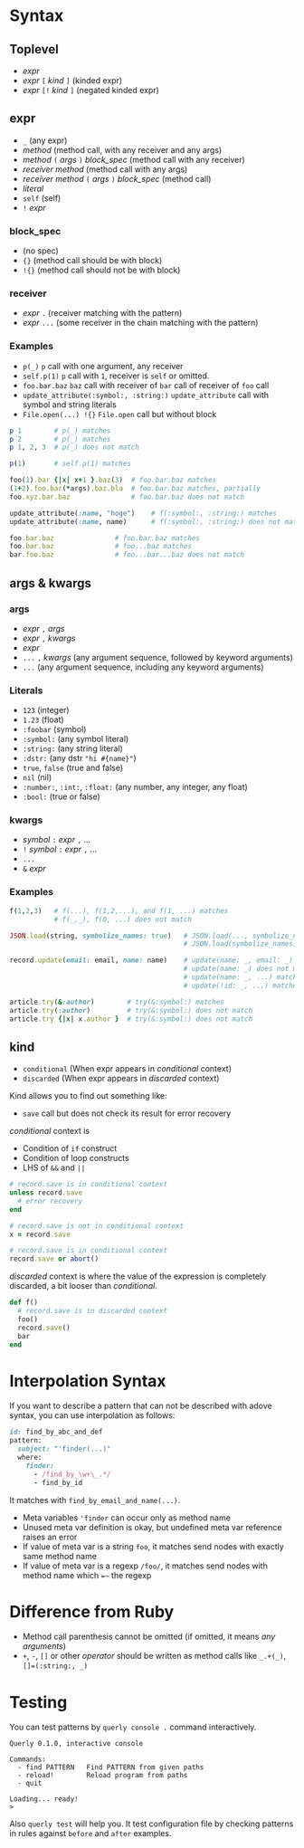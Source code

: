 # Syntax

## Toplevel

* *expr*
* *expr* `[` *kind* `]` (kinded expr)
* *expr* `[!` *kind* `]` (negated kinded expr)

## expr

* `_` (any expr)
* *method* (method call, with any receiver and any args)
* *method* `(` *args* `)` *block_spec* (method call with any receiver)
* *receiver* *method* (method call with any args)
* *receiver* *method* `(` *args* `)` *block_spec* (method call)
* *literal*
* `self` (self)
* `!` *expr*

### block_spec

* (no spec)
* `{}` (method call should be with block)
* `!{}` (method call should not be with block)

### receiver

* *expr* `.` (receiver matching with the pattern)
* *expr* `...` (some receiver in the chain matching with the pattern)

### Examples

* `p(_)` `p` call with one argument, any receiver
* `self.p(1)` `p` call with `1`, receiver is `self` or omitted.
* `foo.bar.baz` `baz` call with receiver of `bar` call of receiver of `foo` call
* `update_attribute(:symbol:, :string:)` `update_attribute` call with symbol and string literals
* `File.open(...) !{}` `File.open` call but without block

```rb
p 1        # p(_) matches
p 2        # p(_) matches
p 1, 2, 3  # p(_) does not match

p(1)       # self.p(1) matches

foo(1).bar {|x| x+1 }.baz(3)  # foo.bar.baz matches
(1+2).foo.bar(*args).baz.bla  # foo.bar.baz matches, partially
foo.xyz.bar.baz               # foo.bar.baz does not match

update_attribute(:name, "hoge")    # f(:symbol:, :string:) matches
update_attribute(:name, name)      # f(:symbol:, :string:) does not match

foo.bar.baz               # foo.bar.baz matches
foo.bar.baz               # foo...baz matches
bar.foo.baz               # foo...bar...baz does not match
```

## args & kwargs

### args

* *expr* `,` *args*
* *expr* `,` *kwargs*
* *expr*
* `...` `,` *kwargs* (any argument sequence, followed by keyword arguments)
* `...` (any argument sequence, including any keyword arguments)

### Literals

* `123` (integer)
* `1.23` (float)
* `:foobar` (symbol)
* `:symbol:` (any symbol literal)
* `:string:` (any string literal)
* `:dstr:` (any dstr `"hi #{name}"`)
* `true`, `false` (true and false)
* `nil` (nil)
* `:number:`, `:int:`, `:float:` (any number, any integer, any float)
* `:bool:` (true or false)

### kwargs

* *symbol* `:` *expr* `,` ...
* `!` *symbol* `:` *expr* `,` ...
* `...`
* `&` *expr*

### Examples

```rb
f(1,2,3)   # f(...), f(1,2,...), and f(1, ...) matches
           # f(_,_), f(0, ...) does not match

JSON.load(string, symbolize_names: true)   # JSON.load(..., symbolize_names: true) matches
                                           # JSON.load(symbolize_names: true) does not match

record.update(email: email, name: name)    # update(name: _, email: _) matches
                                           # update(name: _) does not match
                                           # update(name: _, ...) matches
                                           # update(!id: _, ...) matches

article.try(&:author)        # try(&:symbol:) matches
article.try(:author)         # try(&:symbol:) does not match
article.try {|x| x.author }  # try(&:symbol:) does not match
```

## kind

* `conditional` (When expr appears in *conditional* context)
* `discarded` (When expr appears in *discarded* context)

Kind allows you to find out something like:

* `save` call but does not check its result for error recovery

*conditional* context is

* Condition of `if` construct
* Condition of loop constructs
* LHS of `&&` and `||`

```rb
# record.save is in conditional context
unless record.save
  # error recovery
end

# record.save is not in conditional context
x = record.save

# record.save is in conditional context
record.save or abort()
```

*discarded* context is where the value of the expression is completely discarded, a bit looser than *conditional*.

```rb
def f()
  # record.save is in discarded context
  foo()
  record.save()
  bar
end
```

# Interpolation Syntax

If you want to describe a pattern that can not be described with adove syntax, you can use interpolation as follows:

```rb
id: find_by_abc_and_def
pattern:
  subject: "'finder(...)"
  where:
    finder: 
      - /find_by_\w+\_.*/
      - find_by_id
```

It matches with `find_by_email_and_name(...)`.

- Meta variables `'finder` can occur only as method name
- Unused meta var definition is okay, but undefined meta var reference raises an error
- If value of meta var is a string `foo`, it matches send nodes with exactly same method name
- If value of meta var is a regexp `/foo/`, it matches send nodes with method name which `=~` the regexp

# Difference from Ruby

* Method call parenthesis cannot be omitted (if omitted, it means *any arguments*)
* `+`, `-`, `[]` or other *operator* should be written as method calls like `_.+(_)`, `[]=(:string:, _)`

# Testing

You can test patterns by `querly console .` command interactively.

```
Querly 0.1.0, interactive console

Commands:
  - find PATTERN   Find PATTERN from given paths
  - reload!        Reload program from paths
  - quit

Loading... ready!
> 
```

Also `querly test` will help you.
It test configuration file by checking patterns in rules against `before` and `after` examples.
